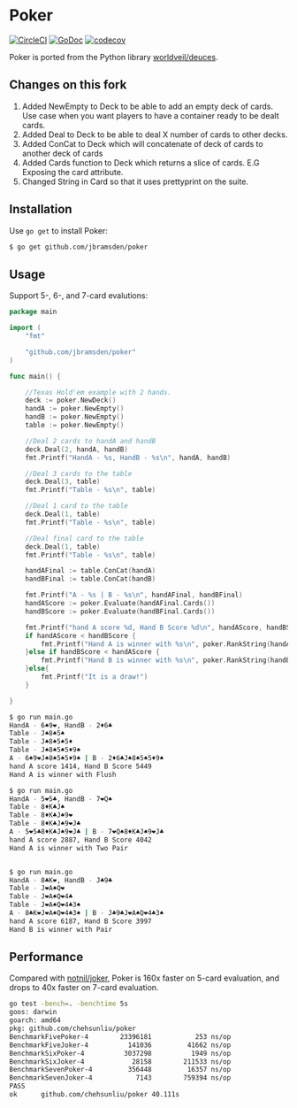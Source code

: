 # Poker

[![CircleCI](https://circleci.com/gh/chehsunliu/poker/tree/master.svg?style=shield&circle-token=abebd63b852ce8ecdcdf3f7e597be743d07402e4)](https://circleci.com/gh/chehsunliu/poker/tree/master) [![GoDoc](https://godoc.org/github.com/jbramsden/poker?status.svg)](https://godoc.org/github.com/jbramsden/poker) [![codecov](https://codecov.io/gh/chehsunliu/poker/branch/master/graph/badge.svg)](https://codecov.io/gh/chehsunliu/poker)

Poker is ported from the Python library [worldveil/deuces](https://github.com/worldveil/deuces).

## Changes on this fork

1) Added NewEmpty to Deck to be able to add an empty deck of cards. Use case when you want players to have a container ready to be dealt cards.
2) Added Deal to Deck to be able to deal X number of cards to other decks. 
4) Added ConCat to Deck which will concatenate of deck of cards to another deck of cards
5) Added Cards function to Deck which returns a slice of cards. E.G Exposing the card attribute.
6) Changed String in Card so that it uses prettyprint on the suite.

## Installation

Use `go get` to install Poker:

```sh
$ go get github.com/jbramsden/poker
```

## Usage

Support 5-, 6-, and 7-card evalutions:

```go
package main

import (
	"fmt"

	"github.com/jbramsden/poker"
)

func main() {

	//Texas Hold'em example with 2 hands.
	deck := poker.NewDeck()
	handA := poker.NewEmpty()
	handB := poker.NewEmpty()
	table := poker.NewEmpty()

	//Deal 2 cards to handA and handB
	deck.Deal(2, handA, handB)
	fmt.Printf("HandA - %s, HandB - %s\n", handA, handB)

	//Deal 3 cards to the table
	deck.Deal(3, table)
	fmt.Printf("Table - %s\n", table)

	//Deal 1 card to the table
	deck.Deal(1, table)
	fmt.Printf("Table - %s\n", table)

	//Deal final card to the table
	deck.Deal(1, table)
	fmt.Printf("Table - %s\n", table)

	handAFinal := table.ConCat(handA)
	handBFinal := table.ConCat(handB)

	fmt.Printf("A - %s | B - %s\n", handAFinal, handBFinal)
	handAScore := poker.Evaluate(handAFinal.Cards())
	handBScore := poker.Evaluate(handBFinal.Cards())

	fmt.Printf("hand A score %d, Hand B Score %d\n", handAScore, handBScore)
	if handAScore < handBScore {
		fmt.Printf("Hand A is winner with %s\n", poker.RankString(handAScore) )
	}else if handBScore < handAScore {
		fmt.Printf("Hand B is winner with %s\n", poker.RankString(handBScore) )
	}else{
		fmt.Printf("It is a draw!")
	}

}
```

```sh
$ go run main.go
HandA - 6♠9❤, HandB - 2♦6♣
Table - J♠8♠5♠
Table - J♠8♠5♠5♦
Table - J♠8♠5♠5♦9♠
A - 6♠9❤J♠8♠5♠5♦9♠ | B - 2♦6♣J♠8♠5♠5♦9♠
hand A score 1414, Hand B Score 5449
Hand A is winner with Flush

$ go run main.go
HandA - 5❤5♣, HandB - 7❤Q♠
Table - 8♦K♣J♠
Table - 8♦K♣J♠9❤
Table - 8♦K♣J♠9❤J♣
A - 5❤5♣8♦K♣J♠9❤J♣ | B - 7❤Q♠8♦K♣J♠9❤J♣
hand A score 2887, Hand B Score 4042
Hand A is winner with Two Pair


$ go run main.go
HandA - 8♣K❤, HandB - J♣9♣
Table - J❤A♠Q❤
Table - J❤A♠Q❤4♣
Table - J❤A♠Q❤4♣3♠
A - 8♣K❤J❤A♠Q❤4♣3♠ | B - J♣9♣J❤A♠Q❤4♣3♠
hand A score 6187, Hand B Score 3997
Hand B is winner with Pair
```

## Performance

Compared with [notnil/joker](https://github.com/notnil/joker), Poker is 160x faster on 5-card evaluation, and drops to 40x faster on 7-card evaluation.

```sh
go test -bench=. -benchtime 5s
goos: darwin
goarch: amd64
pkg: github.com/chehsunliu/poker
BenchmarkFivePoker-4    	23396181	       253 ns/op
BenchmarkFiveJoker-4    	  141036	     41662 ns/op
BenchmarkSixPoker-4     	 3037298	      1949 ns/op
BenchmarkSixJoker-4     	   28158	    211533 ns/op
BenchmarkSevenPoker-4   	  356448	     16357 ns/op
BenchmarkSevenJoker-4   	    7143	    759394 ns/op
PASS
ok  	github.com/chehsunliu/poker	40.111s
```
